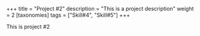 +++
title = "Project #2"
description = "This is a project description"
weight = 2
[taxonomies]
tags = ["Skill#4", "Skill#5"]
+++

This is project #2



